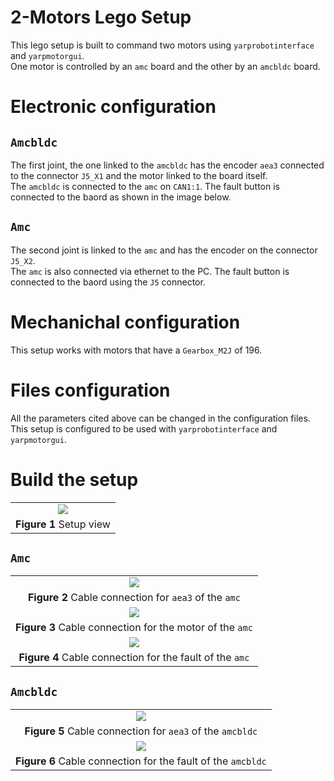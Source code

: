 2-Motors Lego Setup
===================
This lego setup is built to command two motors using `yarprobotinterface` and `yarpmotorgui`.   
One motor is controlled by an `amc` board and the other by an `amcbldc` board.

# Electronic configuration

## `Amcbldc`
The first joint, the one linked to the `amcbldc` has the encoder `aea3` connected to the connector `J5_X1` and the motor linked to the board itself.    
The `amcbldc` is connected to the `amc` on `CAN1:1`.
The fault button is connected to the baord as shown in the image below.

## `Amc`
The second joint is linked to the `amc` and has the encoder on the connector `J5_X2`.   
The `amc` is also connected via ethernet to the PC.
The fault button is connected to the baord using the `J5` connector.


# Mechanichal configuration
This setup works with motors that have a `Gearbox_M2J` of 196.

# Files configuration
All the parameters cited above can be changed in the configuration files.   
This setup is configured to be used with `yarprobotinterface` and `yarpmotorgui`.

# Build the setup 
|  |
| :---: |
| ![](assets/Lego_setup_view.jpg) |
| **Figure 1** Setup view |
 
## `Amc`
|  |
| :---: |
| ![](assets/Lego_setup_aea3_amc.jpg) |
| **Figure 2** Cable connection for `aea3` of the `amc` |
| ![](assets/Lego_setup_amc_motor.jpg) |
| **Figure 3** Cable connection for the motor of the `amc` |
| ![](assets/Lego_setup_amc_fault.jpg) |
| **Figure 4** Cable connection for the fault of the `amc` |
## `Amcbldc`
|  |
| :---: |
| ![](assets/Lego_setup_aea3_amcbldc.jpg) |
| **Figure 5** Cable connection for `aea3` of the `amcbldc` |
| ![](assets/Lego_setup_amcbldc_fault.jpg) |
| **Figure 6** Cable connection for the fault of the `amcbldc` | 